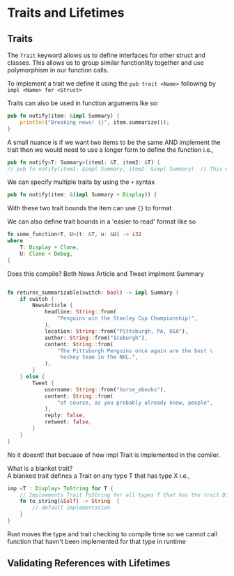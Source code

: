 # Traits and Lifetimes

## Traits
The `Trait` keyword allows us to define interfaces for other struct and classes. This allows us to group similar functionlity together and use polymorphism in our function calls.

To implement a trait we define it using the `pub trait <Name>` following by `impl <Name> for <Struct>`

Traits can also be used in function arguments lke so:
```rust
pub fn notify(item: &impl Summary) {
    println!("Breaking news! {}", item.summarize());
}
```

A small nuance is if we want two items to be the same AND implement the trait then we would need to use a longer form to define the function i.e.,

```rust
pub fn notify<T: Summary>(item1: &T, item2: &T) {
// pub fn notify(item1: &impl Summary, item2: &impl Summary)  // This would allow any two types so long as they implement Summary
```

We can specify multiple traits by using the `+` syntax
```rust
pub fn notify(item: &(impl Summary + Display)) {
```
With these two trait bounds the item can use `{}` to format

We can also define trait bounds in a 'easier to read' format like so 

```rust
fn some_function<T, U>(t: &T, u: &U) -> i32
where
    T: Display + Clone,
    U: Clone + Debug,
{
```

Does this compile? Both News Article and Tweet implment Summary
```rust

fn returns_summarizable(switch: bool) -> impl Summary {
    if switch {
        NewsArticle {
            headline: String::from(
                "Penguins win the Stanley Cup Championship!",
            ),
            location: String::from("Pittsburgh, PA, USA"),
            author: String::from("Iceburgh"),
            content: String::from(
                "The Pittsburgh Penguins once again are the best \
                 hockey team in the NHL.",
            ),
        }
    } else {
        Tweet {
            username: String::from("horse_ebooks"),
            content: String::from(
                "of course, as you probably already know, people",
            ),
            reply: false,
            retweet: false,
        }
    }
}
```

No it doesnt! that becuase of how impl Trait is implemented in the comiler.

What is a blanket trait? \
A blanked trait defines a Trait on any type T that has type X i.e., 
```rust
imp <T : Display> ToString for T {
    // Impleements Trait ToString for all types T that has the trait Display
    fn to_string(&Self) -> String  {
        // default implementation
    }
} 
```
Rust moves the type and trait checking to compile time so we cannot call function that havn't been implemented for that type in runtime

## Validating References with Lifetimes

